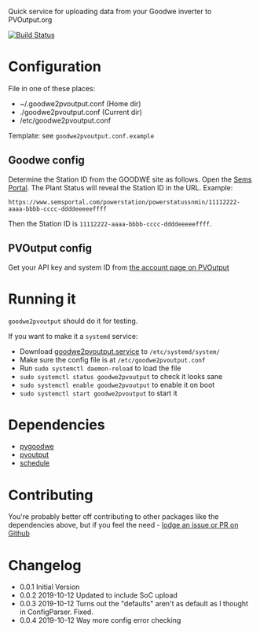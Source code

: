 Quick service for uploading data from your Goodwe inverter to PVOutput.org

[![Build Status](https://droneio.yaleman.org/api/badges/yaleman/goodwe2pvoutput/status.svg)](https://droneio.yaleman.org/yaleman/goodwe2pvoutput)

# Configuration

File in one of these places:

* ~/.goodwe2pvoutput.conf (Home dir)
* ./goodwe2pvoutput.conf (Current dir)
* /etc/goodwe2pvoutput.conf

Template: see `goodwe2pvoutput.conf.example`

## Goodwe config

Determine the Station ID from the GOODWE site as follows. Open the [Sems Portal](https://www.semsportal.com). The Plant Status will reveal the Station ID in the URL. Example:

    https://www.semsportal.com/powerstation/powerstatussnmin/11112222-aaaa-bbbb-cccc-ddddeeeeeffff

Then the Station ID is `11112222-aaaa-bbbb-cccc-ddddeeeeeffff`.

## PVOutput config

Get your API key and system ID from [the account page on PVOutput](https://pvoutput.org/account.jsp)

# Running it

`goodwe2pvoutput` should do it for testing.

If you want to make it a `systemd` service:

* Download [goodwe2pvoutput.service](https://raw.githubusercontent.com/yaleman/goodwe2pvoutput/master/goodwe2pvoutput.service) to `/etc/systemd/system/` 
* Make sure the config file is at `/etc/goodwe2pvoutput.conf` 
* Run `sudo systemctl daemon-reload` to load the file
* `sudo systemctl status goodwe2pvoutput` to check it looks sane
* `sudo systemctl enable goodwe2pvoutput` to enable it on boot
* `sudo systemctl start goodwe2pvoutput` to start it


# Dependencies

* [pygoodwe](https://pypi.org/project/pygoodwe/)
* [pvoutput](https://pypi.org/project/pvoutput)
* [schedule](https://pypi.org/project/schedule/)

# Contributing

You're probably better off contributing to other packages like the dependencies above, but if you feel the need - [lodge an issue or PR on Github](https://github.com/yaleman/goodwe2pvoutput/issues)

# Changelog

* 0.0.1 Initial Version
* 0.0.2 2019-10-12 Updated to include SoC upload
* 0.0.3 2019-10-12 Turns out the "defaults" aren't as default as I thought in ConfigParser. Fixed.
* 0.0.4 2019-10-12 Way more config error checking
